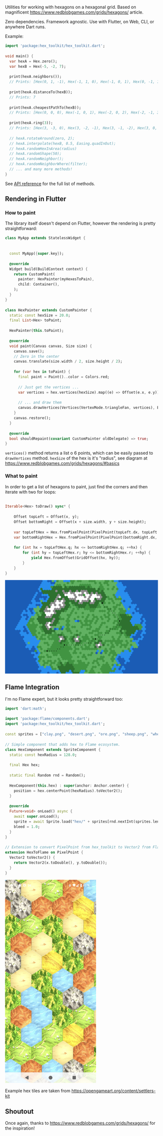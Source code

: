 Utilities for working with hexagons on a hexagonal grid.
Based on magnificent https://www.redblobgames.com/grids/hexagons/ article.

Zero dependencies. Framework agnostic. Use with Flutter, on Web, CLI, or anywhere Dart runs.

Example:
```dart
import 'package:hex_toolkit/hex_toolkit.dart';

void main() {
  var hexA = Hex.zero();
  var hexB = Hex(-5, -2, 7);

  print(hexA.neighbors());
  // Prints: [Hex(0, 1, -1), Hex(-1, 1, 0), Hex(-1, 0, 1), Hex(0, -1, 1), Hex(1, -1, 0), Hex(1, 0, -1)]

  print(hexA.distanceTo(hexB));
  // Prints: 7

  print(hexA.cheapestPathTo(hexB));
  // Prints: [Hex(0, 0, 0), Hex(-1, 0, 1), Hex(-2, 0, 2), Hex(-2, -1, 3), ...

  print(hexA.ring(3));
  // Prints: [Hex(3, -3, 0), Hex(3, -2, -1), Hex(3, -1, -2), Hex(3, 0, -3), ...

  // hexA.rotateAround(zero, 2);
  // hexA.interpolate(hexB, 0.5, Easing.quadInOut);
  // hexA.randomHexInArea(radius)
  // hexA.randomShape(50);
  // hexA.randomNeighbor();
  // hexA.randomNeighborWhere(filter);
  // ... and many more methods!
}
```

See [API reference](https://pub.dev/documentation/hex_toolkit/latest/hex_toolkit/Hex-class.html#instance-methods) for the full list of methods.

## Rendering in Flutter

### How to paint
The library itself doesn't depend on Flutter, however the rendering is pretty straightforward:

```dart
class MyApp extends StatelessWidget {


  const MyApp({super.key});

  @override
  Widget build(BuildContext context) {
    return CustomPaint(
      painter: HexPainter(myHexesToPain),
      child: Container(),
    );
  }
}

class HexPainter extends CustomPainter {
  static const hexSize = 20.0;
  final List<Hex> toPaint;

  HexPainter(this.toPaint);

  @override
  void paint(Canvas canvas, Size size) {
    canvas.save();
    // Zero in the center
    canvas.translate(size.width / 2, size.height / 2);

    for (var hex in toPaint) {
      final paint = Paint()..color = Colors.red;

      // Just get the vertices ...
      var vertices = hex.vertices(hexSize).map((e) => Offset(e.x, e.y)).toList();

      // ... and draw them
      canvas.drawVertices(Vertices(VertexMode.triangleFan, vertices), BlendMode.plus, paint);
    }
    canvas.restore();
  }

  @override
  bool shouldRepaint(covariant CustomPainter oldDelegate) => true;
}
```

`vertices()` method returns a list o 6 points, which can be easily passed to `drawVertices` method.
`hexSize` of the hex is it's "radius", see diagram at https://www.redblobgames.com/grids/hexagons/#basics

### What to paint

In order to get a list of hexagons to paint, just find the corners and then iterate with two for loops:

```dart

Iterable<Hex> toDraw() sync* {

    Offset topLeft = Offset(x, y);
    Offset bottomRight = Offset(x + size.width, y + size.height);
    
    var topLeftHex = Hex.fromPixelPoint(PixelPoint(topLeft.dx, topLeft.dy), hexSize).cube.toGridOffset();
    var bottomRightHex = Hex.fromPixelPoint(PixelPoint(bottomRight.dx, bottomRight.dy), hexSize).cube.toGridOffset();

    for (int hx = topLeftHex.q; hx <= bottomRightHex.q; ++hx) {
        for (int hy = topLeftHex.r; hy <= bottomRightHex.r; ++hy) {
            yield Hex.fromOffset(GridOffset(hx, hy));
        }
    }
}
```

![Hexagons](https://raw.githubusercontent.com/fnx-io/hexagons/refs/heads/master/demo.png)

## Flame Integration

I'm no Flame expert, but it looks pretty straightforward too:

```dart
import 'dart:math';

import 'package:flame/components.dart';
import 'package:hex_toolkit/hex_toolkit.dart';

const sprites = ["clay.png", "desert.png", "ore.png", "sheep.png", "wheat.png"];

// Simple component that adds hex to Flame ecosystem.
class HexComponent extends SpriteComponent {
  static const hexRadius = 128.0;

  final Hex hex;

  static final Random rnd = Random();

  HexComponent(this.hex) : super(anchor: Anchor.center) {
    position = hex.centerPoint(hexRadius).toVector2();
  }

  @override
  Future<void> onLoad() async {
    await super.onLoad();
    sprite = await Sprite.load("hex/" + sprites[rnd.nextInt(sprites.length)]);
    bleed = 1.0;
  }
}

// Extension to convert PixelPoint from hex_toolkit to Vector2 from Flame.
extension HexToFlame on PixelPoint {
  Vector2 toVector2() {
    return Vector2(x.toDouble(), y.toDouble());
  }
}

```

<img src="https://raw.githubusercontent.com/fnx-io/hexagons/refs/heads/master/flame.jpg" alt="Flame" width="300">

Example hex tiles are taken from https://opengameart.org/content/settlers-kit

## Shoutout

Once again, thanks to https://www.redblobgames.com/grids/hexagons/ for the inspiration!
